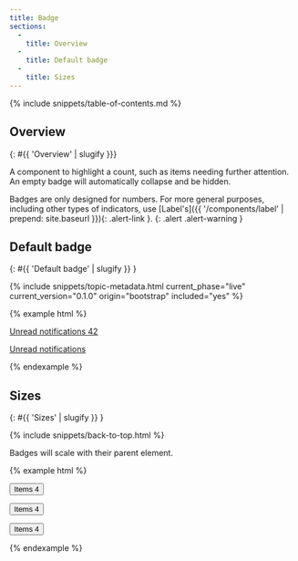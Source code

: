 ```yaml
---
title: Badge
sections:
  -
    title: Overview
  -
    title: Default badge
  -
    title: Sizes
---
```


{% include snippets/table-of-contents.md %}

## Overview
{: #{{ 'Overview' | slugify }}}

A component to highlight a count, such as items needing further attention. An empty badge will automatically
collapse and be hidden.

Badges are only designed for numbers. For more general purposes, including other types of indicators, use
[Label's]({{ '/components/label' | prepend: site.baseurl }}){: .alert-link }.
{: .alert .alert-warning }

## Default badge
{: #{{ 'Default badge' | slugify }} }

{% include snippets/topic-metadata.html current_phase="live" current_version="0.1.0" origin="bootstrap" included="yes" %}

{% example html %}
<p><a href="#">Unread notifications <span class="badge">42</span></a></p>
<!-- Empty badges automatically hide -->
<p><a href="#">Unread notifications <span class="badge"></span></a></p>
{% endexample %}

## Sizes
{: #{{ 'Sizes' | slugify }} }

{% include snippets/back-to-top.html %}

Badges will scale with their parent element.

{% example html %}
<p><button class="btn btn-bsk btn-default btn-sm" type="button">Items <span class="badge">4</span></button></p>
<p><button class="btn btn-bsk btn-default" type="button">Items <span class="badge">4</span></button></p>
<p><button class="btn btn-bsk btn-default btn-lg" type="button">Items <span class="badge">4</span></button></p>
{% endexample %}
